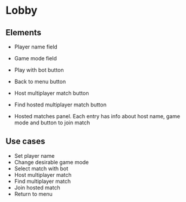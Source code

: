 ﻿# Lobby

## Elements

- Player name field
- Game mode field
- Play with bot button
- Back to menu button


- Host multiplayer match button
- Find hosted multiplayer match button
- Hosted matches panel. Each entry has info about host name, game mode and button to join match

## Use cases

- Set player name
- Change desirable game mode
- Select match with bot
- Host multiplayer match
- Find multiplayer match
- Join hosted match
- Return to menu